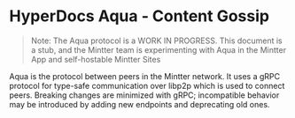 # HyperDocs Aqua - Content Gossip

> Note: The Aqua protocol is a WORK IN PROGRESS. This document is a stub, and the Mintter team is experimenting with Aqua in the Mintter App and self-hostable Mintter Sites

Aqua is the protocol between peers in the Mintter network. It uses a gRPC protocol for type-safe communication over libp2p which is used to connect peers. Breaking changes are minimized with gRPC; incompatible behavior may be introduced by adding new endpoints and deprecating old ones.
